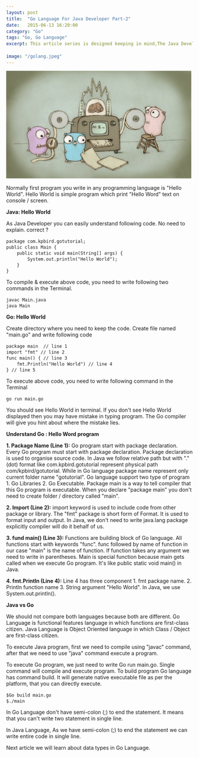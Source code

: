 ```yaml
---
layout: post
title:  "Go Language For Java Developer Part-2"
date:   2015-06-13 16:20:00
category: "Go"
tags: "Go, Go Language"
excerpt: This article series is designed keeping in mind,The Java Developers who would like to learn Go Language. 

image: "/golang.jpeg"
---
```


<img src="/assets/images/posts/golang.jpeg" alt="Go Language For Java Developer" title="Go Language For Java Developer" class="img-responsive">



Normally first program you write in any programming language is "Hello World". Hello World is simple program which print "Hello Word" text on console / screen.

**Java: Hello World**

As Java Developer you can easily understand following code. No need to explain. correct ? 

	package com.kpbird.gotutorial; 
	public class Main {
		public static void main(String[] args) {
			System.out.println("Hello World");	      
		}
	}

To compile & execute above code, you need to write following two commands in the Terminal. 

	javac Main.java
	java Main

**Go: Hello World**

Create directory where you need to keep the code. Create file named "main.go" and write following code


	package main  // line 1
	import "fmt" // line 2
	func main() { // line 3
    	fmt.Println("Hello World") // line 4
	} // line 5

To execute above code, you need to write following command in the Terminal
	
	go run main.go

You should see Hello World in terminal. If you don't see Hello World displayed then you may have mistake in typing program. The Go compiler will give you hint about where the mistake lies. 

**Understand Go : Hello Word program**

**1. Package Name (Line 1):** Go program start with package declaration. Every Go program must start with package declaration. Package declaration is used to organise source code. In Java we follow relative path but with "." (dot) format like com.kpbird.gotutorial represent physical path com/kpbird/gotutorial. While in Go language package name represent only current folder name "gotutorial". Go language support two type of program 1. Go Libraries 2. Go Executable. Package main is a way to tell compiler that this Go program is executable. When you declare "package main" you don't need to create folder / directory called "main". 

**2. Import (Line 2):**  import keyword is used to include code from other package or library. The "fmt" package is short form of Format. It is used to format input and output. In Java, we don't need to write java.lang package explicitly compiler will do it behalf of us.  

**3. fund main() (Line 3):** Functions are building block of Go language. All functions start with keywords "func". func followed by name of function in our case "main" is the name of function. If function takes any argument we need to write in parentheses. Main is special function because main gets called when we execute Go program. It's like public static void main() in Java.

**4. fmt.Println (Line 4):** Line 4 has three component 1. fmt package name. 2. Println function name 3. String argument "Hello World". In Java, we use System.out.println().

**Java vs Go**

We should not compare both languages because both are different. Go Language is functional features language in which functions are first-class citizen. Java Language is Object Oriented language in which Class / Object are first-class citizen.

To execute Java program, first we need to compile using "javac" command, after that we need to use "java" command execute a program. 

To execute Go program, we just need to write Go run main.go. Single command will compile and execute program. To build program Go language has command build. It will generate native executable file as per the platform, that you can directly execute. 
	
	$Go build main.go
	$./main

In Go Language don't have semi-colon (;) to end the statement. It means that you can't write two statement in single line.

In Java Language, As we have semi-colon (;) to end the statement we can write entire code in single line.

Next article we will learn about data types in Go Language.

